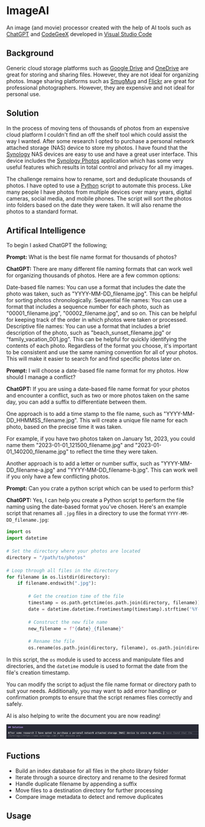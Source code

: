 # ImageAI
An image (and movie) processor created with the help of AI tools such as [ChatGPT](https://chat.openai.com/) and [CodeGeeX](https://codegeex.cn/en-US) developed in [Visual Studio Code](https://code.visualstudio.com/)

## Background

Generic cloud storage platforms such as [Google Drive](https://drive.google.com/) and [OneDrive](https://onedrive.live.com/) are great for storing and sharing files. However, they are not ideal for organizing photos. Image sharing platforms such as [SmugMug](https://www.smugmug.com/) and [Flickr](https://www.flickr.com/) are great for professional photographers. However, they are expensive and not ideal for personal use.

## Solution

In the process of moving tens of thousands of photos from an expensive cloud platform I couldn't find an off the shelf tool which could assist the way I wanted. After some research I opted to purchase a personal network attached storage (NAS) device to store my photos. I have found that the [Synology](https://www.synology.com/) NAS devices are easy to use and have a great user interface. This device includes the [Synology Photos](https://www.synology.com/en-global/dsm/feature/photos) application which has some very useful features which results in total control and privacy for all my images.

The challenge remains how to rename, sort and deduplicate thousands of photos. I have opted to use a [Python](https://www.python.org) script to automate this process. Like many people I have photos from multiple devices over many years, digital cameras, social media, and mobile phones. The script will sort the photos into folders based on the date they were taken. It will also rename the photos to a standard format.

## Artifical Intelligence

To begin I asked ChatGPT the following;

**Prompt:** What is the best file name format for thousands of photos?

**ChatGPT:** There are many different file naming formats that can work well for organizing thousands of photos. Here are a few common options:

Date-based file names: You can use a format that includes the date the photo was taken, such as "YYYY-MM-DD_filename.jpg". This can be helpful for sorting photos chronologically.
Sequential file names: You can use a format that includes a sequence number for each photo, such as "00001_filename.jpg", "00002_filename.jpg", and so on. This can be helpful for keeping track of the order in which photos were taken or processed.
Descriptive file names: You can use a format that includes a brief description of the photo, such as "beach_sunset_filename.jpg" or "family_vacation_001.jpg". This can be helpful for quickly identifying the contents of each photo.
Regardless of the format you choose, it's important to be consistent and use the same naming convention for all of your photos. This will make it easier to search for and find specific photos later on.

**Prompt:** I will choose a date-based file name format for my photos. How should I manage a conflict?

**ChatGPT:** If you are using a date-based file name format for your photos and encounter a conflict, such as two or more photos taken on the same day, you can add a suffix to differentiate between them.

One approach is to add a time stamp to the file name, such as "YYYY-MM-DD_HHMMSS_filename.jpg". This will create a unique file name for each photo, based on the precise time it was taken.

For example, if you have two photos taken on January 1st, 2023, you could name them "2023-01-01_121500_filename.jpg" and "2023-01-01_140200_filename.jpg" to reflect the time they were taken.

Another approach is to add a letter or number suffix, such as "YYYY-MM-DD_filename-a.jpg" and "YYYY-MM-DD_filename-b.jpg". This can work well if you only have a few conflicting photos.

**Prompt:** Can you crate a python script which can be used to perform this?

**ChatGPT:** Yes, I can help you create a Python script to perform the file naming using the date-based format you've chosen. Here's an example script that renames all `.jpg` files in a directory to use the format `YYYY-MM-DD_filename.jpg`:

```python
import os
import datetime

# Set the directory where your photos are located
directory = "/path/to/photos"

# Loop through all files in the directory
for filename in os.listdir(directory):
    if filename.endswith(".jpg"):
        
        # Get the creation time of the file
        timestamp = os.path.getctime(os.path.join(directory, filename))
        date = datetime.datetime.fromtimestamp(timestamp).strftime('%Y-%m-%d')
        
        # Construct the new file name
        new_filename = f"{date}_{filename}"
        
        # Rename the file
        os.rename(os.path.join(directory, filename), os.path.join(directory, new_filename))
```

In this script, the `os` module is used to access and manipulate files and directories, and the `datetime` module is used to format the date from the file's creation timestamp.

You can modify the script to adjust the file name format or directory path to suit your needs. Additionally, you may want to add error handling or confirmation prompts to ensure that the script renames files correctly and safely.

AI is also helping to write the document you are now reading!

![AI](screenshot.png)

## Fuctions

- Build an index database for all files in the photo library folder
- Iterate through a source directory and rename to the desired format
- Handle duplicate filename by appending a suffix
- Move files to a destination directory for further processing
- Compare image metadata to detect and remove duplicates

## Usage

